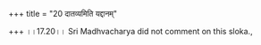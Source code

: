 +++
title = "20 दातव्यमिति यद्दानम्"

+++
।।17.20।। Sri Madhvacharya did not comment on this sloka.,
